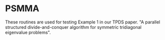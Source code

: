 # PSMMA
These routines are used for testing Example 1 in our TPDS paper. "A parallel structured divide-and-conquer algorithm for symmetric tridiagonal eigenvalue problems".
